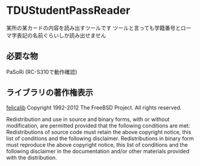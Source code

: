 ﻿# TDUStudentPassReader
某所の某カードの内容を読み出すツールです
ツールと言っても学籍番号とローマ字表記の名前ぐらいしか読み出せません

## 必要な物
PaSoRi (RC-S310で動作確認)

## ライブラリの著作権表示

[felicalib](http://felicalib.tmurakam.org/)
Copyright 1992-2012 The FreeBSD Project. All rights reserved.

Redistribution and use in source and binary forms, with or without modification, are permitted provided that the following conditions are met:
Redistributions of source code must retain the above copyright notice, this list of conditions and the following disclaimer.
Redistributions in binary form must reproduce the above copyright notice, this list of conditions and the following disclaimer in the documentation and/or other materials provided with the distribution.